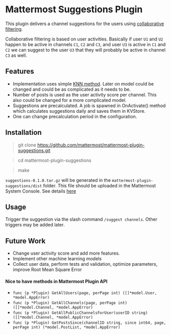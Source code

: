 # Mattermost Suggestions Plugin

This plugin delivers a channel suggestions for the users using [collaborative filtering](https://en.wikipedia.org/wiki/Collaborative_filtering).

Collaborative filtering is based on user activities. Basically if user `U1` and `U2` happen to be active in channels `C1`, `C2` and `C3`, and user `U3` is active in `C1` and `C2` we can suggest to the user `U3` that they will probably be active in channel `C3` as well.

## Features
* Implementation uses simple [KNN method](http://saedsayad.com/k_nearest_neighbors_reg.htm). Later on model could be changed and could be as complicated as it needs to be.
* Number of posts is used as the user activity score per channel. This also could be changed for a more complicated model.
* Suggestions are precalculated. A job is spawned in OnActivate() method which calculates suggestions daily and saves them in KVStore.
* One can change precalculation period in the configuration.

## Installation
> git clone https://github.com/mattermost/mattermost-plugin-suggestions.git

> cd mattermost-plugin-suggestions

> make

`suggestions-0.1.0.tar.gz` will be generated in the `mattermost-plugin-suggestions/dist` folder. This file should be uploaded in the Mattermost System Console. See details [here](https://docs.mattermost.com/administration/plugins.html#plugin-uploads)

## Usage
Trigger the suggestion via the slash command `/suggest channels`. Other triggers may be added later.

## Future Work
* Change user activity score and add more features.
* Implement other machine learning models
* Collect user data, perform tests and validation, optimize parameters, improve Root Mean Square Error

#### Nice to have methods in Mattermost Plugin API
* `func (p *Plugin) GetAllUsers(page, perPage int) ([]*model.User, *model.AppError)`
* `func (p *Plugin) GetAllChannels(page, perPage int) ([]*model.Channel, *model.AppError)`
* `func (p *Plugin) GetAllPublicChannelsForUser(userID string) ([]*model.Channel, *model.AppError)`
* `func (p *Plugin) GetPostsSince(channelID string, since int64, page, perPage int) (*model.PostList, *model.AppError)`

